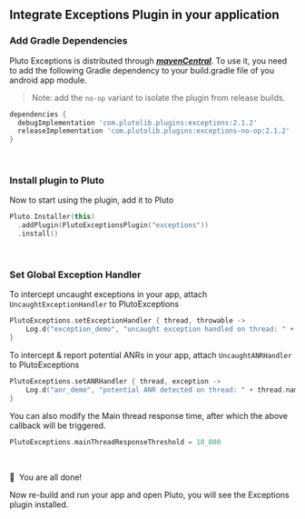 ## Integrate Exceptions Plugin in your application


### Add Gradle Dependencies
Pluto Exceptions is distributed through [***mavenCentral***](https://central.sonatype.com/artifact/com.plutolib.plugins/exceptions). To use it, you need to add the following Gradle dependency to your build.gradle file of you android app module.

> Note: add the `no-op` variant to isolate the plugin from release builds.
```groovy
dependencies {
  debugImplementation 'com.plutolib.plugins:exceptions:2.1.2'
  releaseImplementation 'com.plutolib.plugins:exceptions-no-op:2.1.2'
}
```
<br>

### Install plugin to Pluto

Now to start using the plugin, add it to Pluto
```kotlin
Pluto.Installer(this)
  .addPlugin(PlutoExceptionsPlugin("exceptions"))
  .install()
```
<br>

###  Set Global Exception Handler

To intercept uncaught exceptions in your app, attach `UncaughtExceptionHandler` to PlutoExceptions
```kotlin
PlutoExceptions.setExceptionHandler { thread, throwable ->
    Log.d("exception_demo", "uncaught exception handled on thread: " + thread.name, throwable)
}
```

To intercept & report potential ANRs in your app, attach `UncaughtANRHandler` to PlutoExceptions
```kotlin
PlutoExceptions.setANRHandler { thread, exception ->
    Log.d("anr_demo", "potential ANR detected on thread: " + thread.name, exception)
}
```

You can also modify the Main thread response time, after which the above callback will be triggered.
```kotlin
PlutoExceptions.mainThreadResponseThreshold = 10_000
```
<br>

🎉 &nbsp;You are all done!

Now re-build and run your app and open Pluto, you will see the Exceptions plugin installed.
